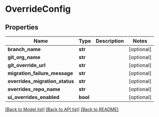 # OverrideConfig

## Properties
Name | Type | Description | Notes
------------ | ------------- | ------------- | -------------
**branch_name** | **str** |  | [optional] 
**git_org_name** | **str** |  | [optional] 
**git_override_url** | **str** |  | [optional] 
**migration_failure_message** | **str** |  | [optional] 
**overrides_migration_status** | **str** |  | [optional] 
**overrides_repo_name** | **str** |  | [optional] 
**ui_overrides_enabled** | **bool** |  | [optional] 

[[Back to Model list]](../README.md#documentation-for-models) [[Back to API list]](../README.md#documentation-for-api-endpoints) [[Back to README]](../README.md)

